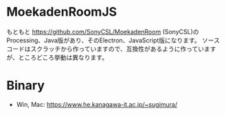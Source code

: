 # MoekadenRoomJS

もともと https://github.com/SonyCSL/MoekadenRoom (SonyCSL)のProcessing、Java版があり、そのElectron、JavaScript版になります。
ソースコードはスクラッチから作っていますので、互換性があるように作っていますが、ところどころ挙動は異なります。

# Binary

- Win, Mac: https://www.he.kanagawa-it.ac.jp/~sugimura/
